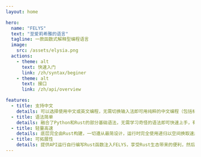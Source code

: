 ```yaml
---
layout: home

hero:
  name: "FELYS"
  text: "至爱莉希雅的语言"
  tagline: 一款函数式解释型编程语言
  image:
    src: /assets/elysia.png
  actions:
    - theme: alt
      text: 快速入门
      link: /zh/syntax/beginer
    - theme: alt
      text: 接口
      link: /zh/api/overview

features:
  - title: 支持中文
    details: 可以选择使用中文或英文编程，无需切换输入法即可用纯粹的中文编程（包括标点符号等），并且可以延续英文编程中的打字习惯。
  - title: 语法简单
    details: 融合了Python和Rust的部分基础语法，无需学习奇怪的语法即可快速上手，有编程基础的情况下仅需10分钟即可完全掌握。
  - title: 轻量高速
    details: 底层完全由Rust构建，一切遵从最简设计，运行时完全使用递归以空间换取速度，即使是动态类型也能保证运行速度。
  - title: 可拓展性
    details: 提供API运行自行编写Rust函数注入FELYS，享受Rust生态带来的便利，然后构建属于某一领域特化的版本。
---
```


<style>
:root {
  --vp-home-hero-name-color: #ffc6f4;
}
</style>
